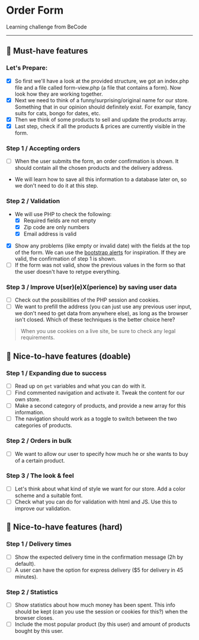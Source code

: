 # Order Form
Learning challenge from BeCode

****

## 🌱 Must-have features

### Let's Prepare:
- [x] So first we'll have a look at the provided structure, we got an index.php file and a file called form-view.php (a file that contains a form). Now look how they are working together.
- [x] Next we need to think of a funny/surprising/original name for our store. Something that in our opinion should definitely exist. For example, fancy suits for cats, bongo for dates, etc.
- [x] Then we think of some products to sell and update the products array.
- [x] Last step, check if all the products & prices are currently visible in the form.

### Step 1 / Accepting orders
- [ ] When the user submits the form, an order confirmation is shown. It should contain all the chosen products and the delivery address.
- We will learn how to save all this information to a database later on, so we don't need to do it at this step.

### Step 2 / Validation
- We will use PHP to check the following:
  - [x] Required fields are not empty
  - [x] Zip code are only numbers
  - [x] Email address is valid
- [x] Show any problems (like empty or invalid date) with the fields at the top of the form. We can use the [bootstrap alerts](https://getbootstrap.com/docs/4.0/components/alerts/) for inspiration. If they are valid, the confirmation of step 1 is shown.
- [ ] If the form was not valid, show the previous values in the form so that the user doesn't have to retype everything.

### Step 3 / Improve U(ser)(e)X(perience) by saving user data
- [ ] Check out the possibilities of the PHP session and cookies.
- [ ] We want to prefill the address (you can just use any previous user input, we don't need to get data from anywhere else), as long as the browser isn't closed. Which of these techniques is the better choice here?

> When you use cookies on a live site, be sure to check any legal requirements.

## 🌼 Nice-to-have features (doable)

### Step 1 / Expanding due to success
- [ ] Read up on `get` variables and what you can do with it.
- [ ] Find commented navigation and activate it. Tweak the content for our own store.
- [ ] Make a second category of products, and provide a new array for this information.
- [ ] The navigation should work as a toggle to switch between the two categories of products.

### Step 2 / Orders in bulk
- [ ] We want to allow our user to specify how much he or she wants to buy of a certain product.

### Step 3 / The look & feel
- [ ] Let's think about what kind of style we want for our store. Add a color scheme and a suitable font.
- [ ] Check what you can do for validation with html and JS. Use this to improve our validation.

## 🌳 Nice-to-have features (hard)

### Step 1 / Delivery times
- [ ] Show the expected delivery time in the confirmation message (2h by default).
- [ ] A user can have the option for express delivery ($5 for delivery in 45 minutes).

### Step 2 / Statistics
- [ ] Show statistics about how much money has been spent. This info should be kept (can you use the session or cookies for this?) when the browser closes.
- [ ] Include the most popular product (by this user) and amount of products bought by this user.